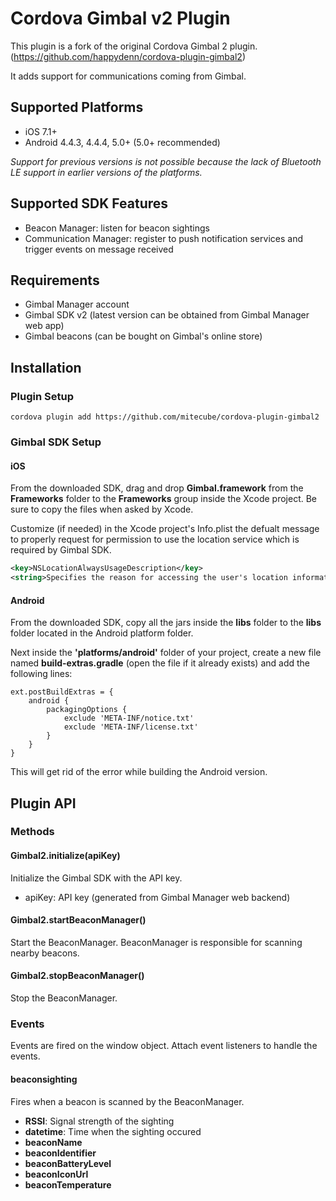 # Cordova Gimbal v2 Plugin

This plugin is a fork of the original Cordova Gimbal 2 plugin. (https://github.com/happydenn/cordova-plugin-gimbal2)

It adds support for communications coming from Gimbal. 


## Supported Platforms

- iOS 7.1+
- Android 4.4.3, 4.4.4, 5.0+ (5.0+ recommended)

_Support for previous versions is not possible because the lack of Bluetooth LE support in earlier versions of the platforms._


## Supported SDK Features

- Beacon Manager: listen for beacon sightings
- Communication Manager: register to push notification services and trigger events on message received


## Requirements

- Gimbal Manager account
- Gimbal SDK v2 (latest version can be obtained from Gimbal Manager web app)
- Gimbal beacons (can be bought on Gimbal's online store)


## Installation

### Plugin Setup

```text
cordova plugin add https://github.com/mitecube/cordova-plugin-gimbal2
```

### Gimbal SDK Setup

#### iOS

From the downloaded SDK, drag and drop __Gimbal.framework__ from the __Frameworks__ folder to the __Frameworks__ group inside the Xcode project. Be sure to copy the files when asked by Xcode.

Customize (if needed) in the Xcode project's Info.plist the defualt message to properly request for permission to use the location service which is required by Gimbal SDK.

```xml
<key>NSLocationAlwaysUsageDescription</key>
<string>Specifies the reason for accessing the user's location information.</string>
```

#### Android

From the downloaded SDK, copy all the jars inside the __libs__ folder to the __libs__ folder located in the Android platform folder.

Next inside the __'platforms/android'__ folder of your project, create a new file named __build-extras.gradle__ (open the file if it already exists) and add the following lines:

```
ext.postBuildExtras = {
    android {
        packagingOptions {
            exclude 'META-INF/notice.txt'
            exclude 'META-INF/license.txt'
        }
    }
}
```

This will get rid of the error while building the Android version.


## Plugin API

### Methods

#### Gimbal2.initialize(apiKey)

Initialize the Gimbal SDK with the API key.

- apiKey: API key (generated from Gimbal Manager web backend)

#### Gimbal2.startBeaconManager()

Start the BeaconManager. BeaconManager is responsible for scanning nearby beacons.

#### Gimbal2.stopBeaconManager()

Stop the BeaconManager.

### Events

Events are fired on the window object. Attach event listeners to handle the events.

#### beaconsighting

Fires when a beacon is scanned by the BeaconManager.

- __RSSI__: Signal strength of the sighting
- __datetime__: Time when the sighting occured
- __beaconName__
- __beaconIdentifier__
- __beaconBatteryLevel__
- __beaconIconUrl__
- __beaconTemperature__
